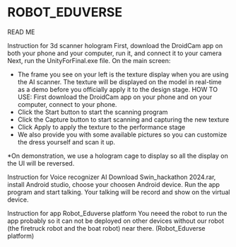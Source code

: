 # ROBOT_EDUVERSE
READ ME

Instruction for 3d scanner hologram
First, download the DroidCam app on both your phone and your computer, run it, and connect it to your camera
Next, run the UnityForFinal.exe file. On the main screen:
- The frame you see on your left is the texture display when you are using the AI scanner. The texture will be displayed on the model in real-time as a demo before you officially apply it to the design stage.
HOW TO USE:
First download the DroidCam app on your phone and on your computer, connect to your phone.
- Click the Start button to start the scanning program
- Click the Capture button to start scanning and capturing the new texture
- Click Apply to apply the texture to the performance stage
- We also provide you with some available pictures so you can customize the dress yourself and scan it up. 

*On demonstration, we use a hologram cage to display so all the display on the UI will be reversed.


Instruction for Voice recognizer AI
Download Swin_hackathon 2024.rar, install Android studio, choose your choosen Android device. Run the app program and start talking. Your talking will be record and show on the virtual device.

Instruction for app Robot_Eduverse platform
You neeed the robot to run the app probably so it can not be deployed on other devices without our robot (the firetruck robot and the boat robot) near there. (Robot_Eduverse platform)

